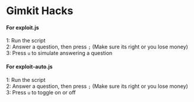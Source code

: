 # Gimkit Hacks

#### For exploit.js

1: Run the script<br>
2: Answer a question, then press `;` (Make sure its right or you lose money)<br>
3: Press `u` to simulate answering a question<br>

#### For exploit-auto.js

1: Run the script<br>
2: Answer a question, then press `;` (Make sure its right or you lose money)<br>
3: Press `u` to toggle on or off<br>
